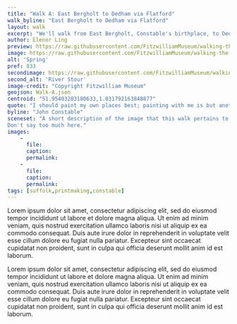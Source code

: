 ```yaml
---
title: "Walk A: East Bergholt to Dedham via Flatford"
walk_byline: "East Bergholt to Dedham via Flatford"
layout: walk
excerpt: "We'll walk from East Bergholt, Constable's birthplace, to Dedham via Flatford. Along the walk we'll explore the settings of three prints;'Spring', 'River Stour' and 'A Mill'."
author: Elenor Ling
preview: https://raw.githubusercontent.com/FitzwilliamMuseum/walking-the-landscape-fitz-cdh/main/images/walks/PR-FITZWILLIAM-P-00232-01954-00001-B-000-00001_crop_preview.jpg
image: https://raw.githubusercontent.com/FitzwilliamMuseum/walking-the-landscape-fitz-cdh/main/images/walks/PR-FITZWILLIAM-P-00232-01954-00001-B-000-00001_crop.jpg
alt: 'Spring'
pref: 833
secondimage: https://raw.githubusercontent.com/FitzwilliamMuseum/walking-the-landscape-fitz-cdh/main/images/walks/PR-FITZWILLIAM-P-00232-01954-00001-D-000-00001_crop.jpg
second_alt: 'River Stour'
image-credit: "Copyright Fitzwilliam Museum"
geojson: Walk-A.json
centroid: "51.95403203180633,1.031792163848877"
quote: "I should paint my own places best; painting with me is but another word for feeling"
byline: "John Constable"
sceneset: "A short description of the image that this walk pertains to. Tell us a little to set the scene.
Don't say too much here."
images: 
    - 
      file:
      caption:
      permalink:
    -
      file:
      caption:
      permalink: 
tags: [suffolk,printmaking,constable]
---
```

<p class="lh-copy measure f4 f3-ns black-70 baskerville">
Lorem ipsum dolor sit amet, consectetur adipiscing elit, sed do eiusmod tempor incididunt ut labore et dolore
magna aliqua. Ut enim ad minim veniam, quis nostrud exercitation ullamco laboris nisi ut aliquip ex ea commodo
consequat. Duis aute irure dolor in reprehenderit in voluptate velit esse cillum dolore eu fugiat nulla pariatur.
Excepteur sint occaecat cupidatat non proident, sunt in culpa qui officia deserunt mollit anim id est laborum.
</p>

<p class="lh-copy measure f4 f3-ns black-70 baskerville">
Lorem ipsum dolor sit amet, consectetur adipiscing elit, sed do eiusmod tempor incididunt ut labore et dolore
magna aliqua. Ut enim ad minim veniam, quis nostrud exercitation ullamco laboris nisi ut aliquip ex ea commodo
consequat. Duis aute irure dolor in reprehenderit in voluptate velit esse cillum dolore eu fugiat nulla pariatur.
Excepteur sint occaecat cupidatat non proident, sunt in culpa qui officia deserunt mollit anim id est laborum.
</p>
